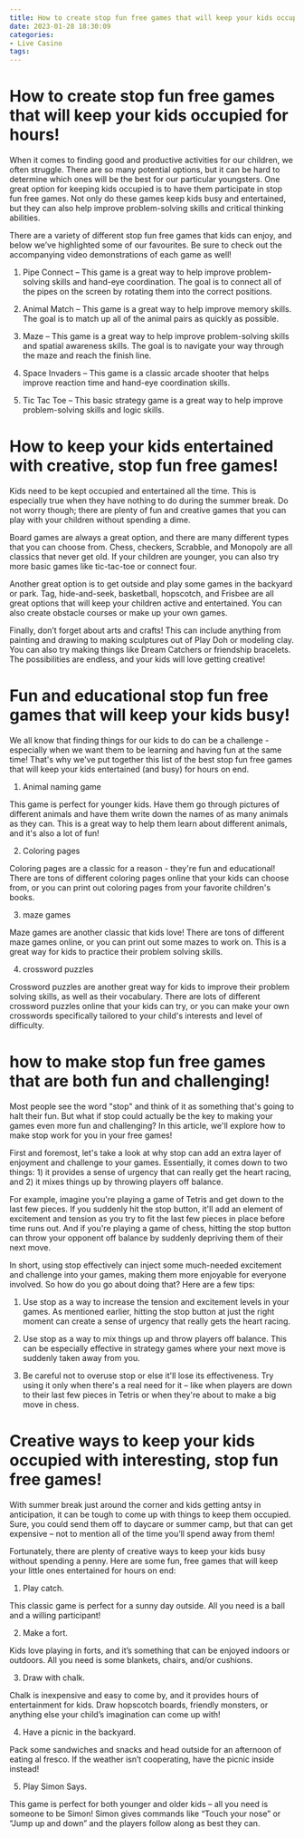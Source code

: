 ```yaml
---
title: How to create stop fun free games that will keep your kids occupied for hours!
date: 2023-01-28 18:30:09
categories:
- Live Casino
tags:
---
```



#  How to create stop fun free games that will keep your kids occupied for hours!

When it comes to finding good and productive activities for our children, we often struggle. There are so many potential options, but it can be hard to determine which ones will be the best for our particular youngsters. One great option for keeping kids occupied is to have them participate in stop fun free games. Not only do these games keep kids busy and entertained, but they can also help improve problem-solving skills and critical thinking abilities.

There are a variety of different stop fun free games that kids can enjoy, and below we’ve highlighted some of our favourites. Be sure to check out the accompanying video demonstrations of each game as well!

1. Pipe Connect – This game is a great way to help improve problem-solving skills and hand-eye coordination. The goal is to connect all of the pipes on the screen by rotating them into the correct positions.

2. Animal Match – This game is a great way to help improve memory skills. The goal is to match up all of the animal pairs as quickly as possible.

3. Maze – This game is a great way to help improve problem-solving skills and spatial awareness skills. The goal is to navigate your way through the maze and reach the finish line.

4. Space Invaders – This game is a classic arcade shooter that helps improve reaction time and hand-eye coordination skills.

5. Tic Tac Toe – This basic strategy game is a great way to help improve problem-solving skills and logic skills.

#  How to keep your kids entertained with creative, stop fun free games!

Kids need to be kept occupied and entertained all the time. This is especially true when they have nothing to do during the summer break. Do not worry though; there are plenty of fun and creative games that you can play with your children without spending a dime.

Board games are always a great option, and there are many different types that you can choose from. Chess, checkers, Scrabble, and Monopoly are all classics that never get old. If your children are younger, you can also try more basic games like tic-tac-toe or connect four.

Another great option is to get outside and play some games in the backyard or park. Tag, hide-and-seek, basketball, hopscotch, and Frisbee are all great options that will keep your children active and entertained. You can also create obstacle courses or make up your own games.

Finally, don’t forget about arts and crafts! This can include anything from painting and drawing to making sculptures out of Play Doh or modeling clay. You can also try making things like Dream Catchers or friendship bracelets. The possibilities are endless, and your kids will love getting creative!

#  Fun and educational stop fun free games that will keep your kids busy!

We all know that finding things for our kids to do can be a challenge - especially when we want them to be learning and having fun at the same time! That's why we've put together this list of the best stop fun free games that will keep your kids entertained (and busy) for hours on end.

1. Animal naming game

This game is perfect for younger kids. Have them go through pictures of different animals and have them write down the names of as many animals as they can. This is a great way to help them learn about different animals, and it's also a lot of fun!

2. Coloring pages

Coloring pages are a classic for a reason - they're fun and educational! There are tons of different coloring pages online that your kids can choose from, or you can print out coloring pages from your favorite children's books.

3. maze games

Maze games are another classic that kids love! There are tons of different maze games online, or you can print out some mazes to work on. This is a great way for kids to practice their problem solving skills.

4. crossword puzzles

Crossword puzzles are another great way for kids to improve their problem solving skills, as well as their vocabulary. There are lots of different crossword puzzles online that your kids can try, or you can make your own crosswords specifically tailored to your child's interests and level of difficulty.

#  how to make stop fun free games that are both fun and challenging!

Most people see the word "stop" and think of it as something that's going to halt their fun. But what if stop could actually be the key to making your games even more fun and challenging? In this article, we'll explore how to make stop work for you in your free games!

First and foremost, let's take a look at why stop can add an extra layer of enjoyment and challenge to your games. Essentially, it comes down to two things: 1) it provides a sense of urgency that can really get the heart racing, and 2) it mixes things up by throwing players off balance.

For example, imagine you're playing a game of Tetris and get down to the last few pieces. If you suddenly hit the stop button, it'll add an element of excitement and tension as you try to fit the last few pieces in place before time runs out. And if you're playing a game of chess, hitting the stop button can throw your opponent off balance by suddenly depriving them of their next move.

In short, using stop effectively can inject some much-needed excitement and challenge into your games, making them more enjoyable for everyone involved. So how do you go about doing that? Here are a few tips:

1) Use stop as a way to increase the tension and excitement levels in your games. As mentioned earlier, hitting the stop button at just the right moment can create a sense of urgency that really gets the heart racing.

2) Use stop as a way to mix things up and throw players off balance. This can be especially effective in strategy games where your next move is suddenly taken away from you.

3) Be careful not to overuse stop or else it'll lose its effectiveness. Try using it only when there's a real need for it – like when players are down to their last few pieces in Tetris or when they're about to make a big move in chess.

#  Creative ways to keep your kids occupied with interesting, stop fun free games!

With summer break just around the corner and kids getting antsy in anticipation, it can be tough to come up with things to keep them occupied. Sure, you could send them off to daycare or summer camp, but that can get expensive – not to mention all of the time you’ll spend away from them!

Fortunately, there are plenty of creative ways to keep your kids busy without spending a penny. Here are some fun, free games that will keep your little ones entertained for hours on end:

1) Play catch.

This classic game is perfect for a sunny day outside. All you need is a ball and a willing participant!

2) Make a fort.

Kids love playing in forts, and it’s something that can be enjoyed indoors or outdoors. All you need is some blankets, chairs, and/or cushions.

3) Draw with chalk.

Chalk is inexpensive and easy to come by, and it provides hours of entertainment for kids. Draw hopscotch boards, friendly monsters, or anything else your child’s imagination can come up with!

4) Have a picnic in the backyard.

Pack some sandwiches and snacks and head outside for an afternoon of eating al fresco. If the weather isn’t cooperating, have the picnic inside instead!

5) Play Simon Says.

This game is perfect for both younger and older kids – all you need is someone to be Simon! Simon gives commands like “Touch your nose” or “Jump up and down” and the players follow along as best they can.